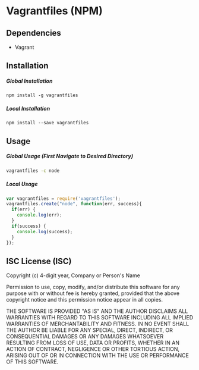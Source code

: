# Vagrantfiles (NPM)

## Dependencies
- Vagrant

## Installation

##### Global Installation
```
npm install -g vagrantfiles
```

##### Local Installation
```
npm install --save vagrantfiles
```

## Usage

##### Global Usage (First Navigate to Desired Directory)
```sh
vagrantfiles -c node
```

##### Local Usage
```js
var vagrantfiles = require('vagrantfiles');
vagrantfiles.create("node", function(err, success){
  if(err) {
    console.log(err);
  }
  if(success) {
    console.log(success);
  }
});
```

## ISC License (ISC)

Copyright (c) 4-digit year, Company or Person's Name <E-mail address>

Permission to use, copy, modify, and/or distribute this software for any purpose with or without fee is hereby granted, provided that the above copyright notice and this permission notice appear in all copies.

THE SOFTWARE IS PROVIDED "AS IS" AND THE AUTHOR DISCLAIMS ALL WARRANTIES WITH REGARD TO THIS SOFTWARE INCLUDING ALL IMPLIED WARRANTIES OF MERCHANTABILITY AND FITNESS. IN NO EVENT SHALL THE AUTHOR BE LIABLE FOR ANY SPECIAL, DIRECT, INDIRECT, OR CONSEQUENTIAL DAMAGES OR ANY DAMAGES WHATSOEVER RESULTING FROM LOSS OF USE, DATA OR PROFITS, WHETHER IN AN ACTION OF CONTRACT, NEGLIGENCE OR OTHER TORTIOUS ACTION, ARISING OUT OF OR IN CONNECTION WITH THE USE OR PERFORMANCE OF THIS SOFTWARE.
